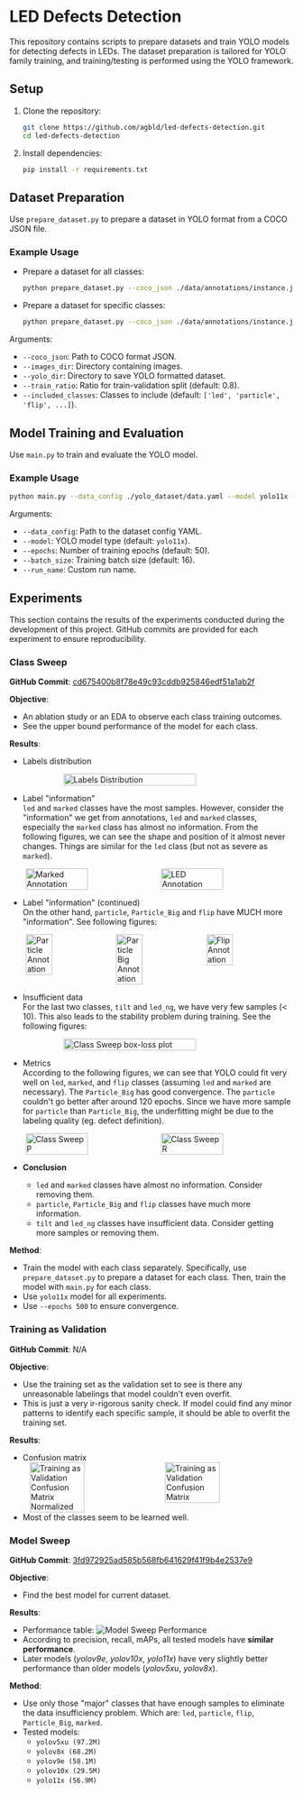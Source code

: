 # LED Defects Detection

This repository contains scripts to prepare datasets and train YOLO models for detecting defects in LEDs. The dataset preparation is tailored for YOLO family training, and training/testing is performed using the YOLO framework.

## Setup

1. Clone the repository:
   ```bash
   git clone https://github.com/agbld/led-defects-detection.git
   cd led-defects-detection
   ```

2. Install dependencies:
   ```bash
   pip install -r requirements.txt
   ```

## Dataset Preparation

Use `prepare_dataset.py` to prepare a dataset in YOLO format from a COCO JSON file.

### Example Usage

* Prepare a dataset for all classes:
  ```bash
  python prepare_dataset.py --coco_json ./data/annotations/instance.json --images_dir ./data/images --yolo_dir ./yolo_dataset --train_ratio 0.8
  ```

* Prepare a dataset for specific classes:
  ```bash
  python prepare_dataset.py --coco_json ./data/annotations/instance.json --images_dir ./data/images --yolo_dir ./yolo_dataset --train_ratio 0.8 --included_classes led particle flip Particle_Big marked
  ```

Arguments:
- `--coco_json`: Path to COCO format JSON.
- `--images_dir`: Directory containing images.
- `--yolo_dir`: Directory to save YOLO formatted dataset.
- `--train_ratio`: Ratio for train-validation split (default: 0.8).
- `--included_classes`: Classes to include (default: `['led', 'particle', 'flip', ...]`).

## Model Training and Evaluation

Use `main.py` to train and evaluate the YOLO model.

### Example Usage
```bash
python main.py --data_config ./yolo_dataset/data.yaml --model yolo11x --epochs 50 --batch_size 16 --run_name experiment1
```

Arguments:
- `--data_config`: Path to the dataset config YAML.
- `--model`: YOLO model type (default: `yolo11x`).
- `--epochs`: Number of training epochs (default: 50).
- `--batch_size`: Training batch size (default: 16).
- `--run_name`: Custom run name.

## Experiments

This section contains the results of the experiments conducted during the development of this project. GitHub commits are provided for each experiment to ensure reproducibility.

### Class Sweep

**GitHub Commit**: [cd675400b8f78e49c93cddb925846edf51a1ab2f](https://github.com/agbld/led-defects-detection/commit/cd675400b8f78e49c93cddb925846edf51a1ab2f)

**Objective**:
- An ablation study or an EDA to observe each class training outcomes.
- See the upper bound performance of the model for each class.

**Results**:
- Labels distribution <br>
    <div style="display: flex; justify-content: center;">
      <img src="./assets/class_distribution.png" alt="Labels Distribution" width="70%">
    </div>

- Label "information" <br>
  `led` and `marked` classes have the most samples. However, consider the "information" we get from annotations, `led` and `marked` classes, especially the `marked` class has almost no information. From the following figures, we can see the shape and position of it almost never changes. Things are similar for the `led` class (but not as severe as `marked`).
  <div style="display: flex; justify-content: space-around;">
    <img src="./assets/marked_annotation.jpg" alt="Marked Annotation" width="48%">
    <img src="./assets/led_annotation.jpg" alt="LED Annotation" width="48%">
  </div>

- Label "information" (continued) <br>
  On the other hand, `particle`, `Particle_Big` and `flip` have MUCH more "information". See following figures:
  <div style="display: flex; justify-content: space-around;">
    <img src="./assets/particle_annotation.jpg" alt="Particle Annotation" width="31%">
    <img src="./assets/Particle_Big_annotation.jpg" alt="Particle Big Annotation" width="31%">
    <img src="./assets/flip_annotation.jpg" alt="Flip Annotation" width="31%">
  </div>

- Insufficient data <br>
  For the last two classes, `tilt` and `led_ng`, we have very few samples (< 10). This also leads to the stability problem during training. See the following figures:
    <div style="display: flex; justify-content: center;">
      <img src="./assets/class_sweep_box_loss.png" alt="Class Sweep box-loss plot" width="70%">
    </div>

- Metrics <br>
  According to the following figures, we can see that YOLO could fit very well on `led`, `marked`, and `flip` classes (assuming `led` and `marked` are necessary). The `Particle_Big` has good convergence. The `particle` couldn't go better after around 120 epochs. Since we have more sample for `particle` than `Particle_Big`, the underfitting might be due to the labeling quality (eg. defect definition).
  <div style="display: flex; justify-content: space-around;">
    <img src="./assets/class_sweep_P.png" alt="Class Sweep P" width="48%">
    <img src="./assets/class_sweep_R.png" alt="Class Sweep R" width="48%">
  </div>

- **Conclusion** <br>
  - `led` and `marked` classes have almost no information. Consider removing them.
  - `particle`, `Particle_Big` and `flip` classes have much more information.
  - `tilt` and `led_ng` classes have insufficient data. Consider getting more samples or removing them.

**Method**:
- Train the model with each class separately. Specifically, use `prepare_dataset.py` to prepare a dataset for each class. Then, train the model with `main.py` for each class.
- Use `yolo11x` model for all experiments.
- Use `--epochs 500` to ensure convergence.

### Training as Validation

**GitHub Commit**: N/A

**Objective**:
- Use the training set as the validation set to see is there any unreasonable labelings that model couldn't even overfit.
- This is just a very ir-rigorous sanity check. If model could find any minor patterns to identify each specific sample, it should be able to overfit the training set.

**Results**:
- Confusion matrix <br>
  <div style="display: flex; justify-content: space-around;">
    <img src="./assets/train_is_val_confusion_matrix_normalized.png" alt="Training as Validation Confusion Matrix Normalized" width="45%">
    <img src="./assets/train_is_val_confusion_matrix.png" alt="Training as Validation Confusion Matrix" width="45%">
  </div>
- Most of the classes seem to be learned well.

### Model Sweep

**GitHub Commit**: [3fd972925ad585b568fb641629f41f9b4e2537e9](https://github.com/agbld/led-defects-detection/commit/3fd972925ad585b568fb641629f41f9b4e2537e9)

**Objective**:
- Find the best model for current dataset.

**Results**:
- Performance table:
  ![Model Sweep Performance](./assets/model_sweep_performance.png)
- According to precision, recall, mAPs, all tested models have **similar performance**.
- Later models (*yolov9e*, *yolov10x*, *yolo11x*) have very slightly better performance than older models (*yolov5xu*, *yolov8x*).

**Method**:
- Use only those "major" classes that have enough samples to eliminate the data insufficiency problem. Which are: `led`, `particle`, `flip`, `Particle_Big`, `marked`.
- Tested models:
  - `yolov5xu (97.2M)`
  - `yolov8x (68.2M)`
  - `yolov9e (58.1M)`
  - `yolov10x (29.5M)`
  - `yolo11x (56.9M)`